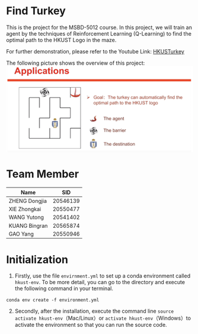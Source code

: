 # Find Turkey

This is the project for the MSBD-5012 course. In this project, we will train an agent by the techniques of Reinforcement Learning (Q-Learning) to find the optimal path to the HKUST Logo in the maze. 

For further demonstration, please refer to the Youtube Link: [HKUSTurkey](https://www.youtube.com/watch?v=fMvjmkVorFg)

The following picture shows the overview of this project:
![Overview](./Overview.png)

# Team Member

| Name | SID |
| --- | --- |
| ZHENG Dongjia | 20546139 |
| XIE Zhongkai | 20550477 |
| WANG Yutong | 20541402 |
| KUANG Bingran | 20565874 |
| GAO Yang |20550946  |

# Initialization
1. Firstly, use the file `envirnment.yml` to set up a conda environment called `hkust-env`. To be more detail, you can go to the directory and execute the following command in your terminal.
```
conda env create -f environment.yml
```

2. Secondly, after the installation, execute the command line `source activate hkust-env`（Mac/Linux）or `activate hkust-env`（Windows）to activate the environment so that you can run the source code.